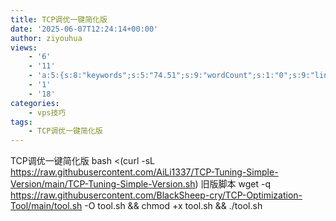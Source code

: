 ```yaml
---
title: TCP调优一键简化版
date: '2025-06-07T12:24:14+00:00'
author: ziyouhua
views:
    - '6'
    - '11'
    - 'a:5:{s:8:"keywords";s:5:"74.51";s:9:"wordCount";s:1:"0";s:9:"linkCount";s:1:"0";s:12:"headingCount";s:1:"0";s:10:"mediaCount";s:1:"0";}'
    - '1'
    - '18'
categories:
    - vps技巧
tags:
    - TCP调优一键简化版
---
```


TCP调优一键简化版 bash &lt;(curl -sL https://raw.githubusercontent.com/AiLi1337/TCP-Tuning-Simple-Version/main/TCP-Tuning-Simple-Version.sh) 旧版脚本 wget -q https://raw.githubusercontent.com/BlackSheep-cry/TCP-Optimization-Tool/main/tool.sh -O tool.sh &amp;&amp; chmod +x tool.sh &amp;&amp; ./tool.sh